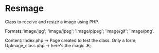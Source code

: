 Resmage
=======

Class to receive and resize a image using PHP.

Formats:'image/jpg';
         'image/jpeg';
         'image/pjpeg';
         'image/gif';
         'image/png'.
         
Content: 
Index.php -> Page created to test the class. Only a form;
UpImage_class.php -> here's the magic :B;

